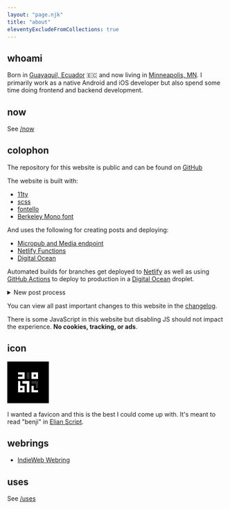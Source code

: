 ```yaml
---
layout: "page.njk"
title: "about"
eleventyExcludeFromCollections: true
---
```


## whoami
Born in [Guayaquil, Ecuador](https://en.wikipedia.org/wiki/Guayaquil) 🇪🇨 and now living in [Minneapolis, MN](https://en.wikipedia.org/wiki/Minneapolis). I primarily work as a native Android and iOS developer but also spend some time doing frontend and backend development.

## now

See [/now](/now)

## colophon

The repository for this website is public and can be found on [GitHub](https://github.com/benjifs/benji)

The website is built with:
- [11ty](https://11ty.dev)
- [scss](https://sass-lang.com/)
- [fontello](https://fontello.com/)
- [Berkeley Mono font](https://berkeleygraphics.com/typefaces/berkeley-mono)

And uses the following for creating posts and deploying:
- [Micropub and Media endpoint](https://github.com/benjifs/micropub)
- [Netlify Functions](https://netlify.com)
- [Digital Ocean](https://digitalocean.com)

Automated builds for branches get deployed to [Netlify](https://netlify.com) as well as using [GitHub Actions](https://github.com/features/actions) to deploy to production in a [Digital Ocean](https://digitalocean.com) droplet.

<details>
<summary>New post process</summary>
<pre><code>
     ┌──────────┐
     │ micropub │       ┌────────┐    ╔═════════╗
     │  client  │    ┌─▶│ github │───▶║ netlify ║
     └──────────┘    │  └────────┘    ╚═════════╝
          │          │       │
          │          │       ▼
          ▼          │  ┏━━━━━━━━━┓   ┏━━━━━━━┓
     ┌──────────┐    │  ┃ actions ┃──▶┃ build ┃
     │ micropub │────┘  ┗━━━━━━━━━┛   ┗━━━━━━━┛
     │ endpoint │           ╔════════╗    ║    ╔═══════════╗
     └──────────┘           ║ github ║◀───╨───▶║ benji.dog ║
                            ║ pages  ║         ╚═══════════╝
                            ╚════════╝               │
                                                     ▼
                                              ┏━━━━━━━━━━━━━┓
                                              ┃ webmentions ┃
                                              ┗━━━━━━━━━━━━━┛
</code></pre>
</details>

You can view all past important changes to this website in the [changelog](/changelog).

There is some JavaScript in this website but disabling JS should not impact the experience. **No cookies, tracking, or ads**.

## icon

![benji.dog avatar](/assets/icons/favicon-96x96.png)

I wanted a favicon and this is the best I could come up with. It's meant to read "benji" in [Elian Script](https://ccelian.com/ElianScriptFull.html).

## webrings
- [IndieWeb Webring](https://xn--sr8hvo.ws/)

<!--
### interested
- [250kb Club](https://250kb.club/)
- [512KB Club](https://512kb.club/)
- [1MB Club](https://1mb.club/)
- [Merveilles Webring](https://webring.xxiivv.com/)
-->

## uses

See [/uses](/uses)
